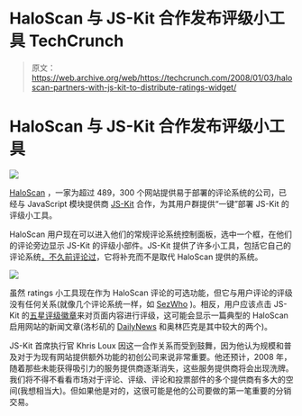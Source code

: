 # HaloScan 与 JS-Kit 合作发布评级小工具 TechCrunch

> 原文：<https://web.archive.org/web/https://techcrunch.com/2008/01/03/haloscan-partners-with-js-kit-to-distribute-ratings-widget/>

# HaloScan 与 JS-Kit 合作发布评级小工具

![](img/e124e84083068379d67fb07dd94fb6a6.png)

[HaloScan](https://web.archive.org/web/20221209134639/http://www.haloscan.com/) ，一家为超过 489，300 个网站提供易于部署的评论系统的公司，已经与 JavaScript 模块提供商 [JS-Kit](https://web.archive.org/web/20221209134639/http://www.js-kit.com/) 合作，为其用户群提供“一键”部署 JS-Kit 的评级小工具。

HaloScan 用户现在可以进入他们的常规评论系统控制面板，选中一个框，在他们的评论旁边显示 JS-Kit 的评级小部件。JS-Kit 提供了许多小工具，包括它自己的评论系统[，不久前评论过](https://web.archive.org/web/20221209134639/http://www.beta.techcrunch.com/2006/11/29/quick-embed-code-to-add-comments-to-any-site/)，它将补充而不是取代 HaloScan 提供的系统。

[![](img/f9c46663bb1b6d45baa54c731fb13fb7.png)](https://web.archive.org/web/20221209134639/https://beta.techcrunch.com/wp-content/uploads/2008/01/haloscan_jskit_shot.png)

虽然 ratings 小工具现在作为 HaloScan 评论的可选功能，但它与用户评论的评级没有任何关系(就像几个评论系统一样，如 [SezWho](https://web.archive.org/web/20221209134639/http://www.sezwho.com/) )。相反，用户应该点击 JS-Kit 的[五星评级徽章](https://web.archive.org/web/20221209134639/http://js-kit.com/ratings/)来对页面内容进行评级，这可能会显示一篇典型的 HaloScan 启用网站的新闻文章(洛杉矶的 [DailyNews](https://web.archive.org/web/20221209134639/http://www.dailynews.com/) 和奥林匹克是其中较大的两个)。

JS-Kit 首席执行官 Khris Loux 因这一合作关系而受到鼓舞，因为他认为规模和普及对于为现有网站提供额外功能的初创公司来说非常重要。他还预计，2008 年，随着那些未能获得吸引力的服务提供商逐渐消失，这些服务提供商将会出现洗牌。我们将不得不看看市场对于评论、评级、评论和投票部件的多个提供商有多大的空间(我想相当大)。但如果他是对的，这很可能是他的公司要做的第一笔重要的分销交易。